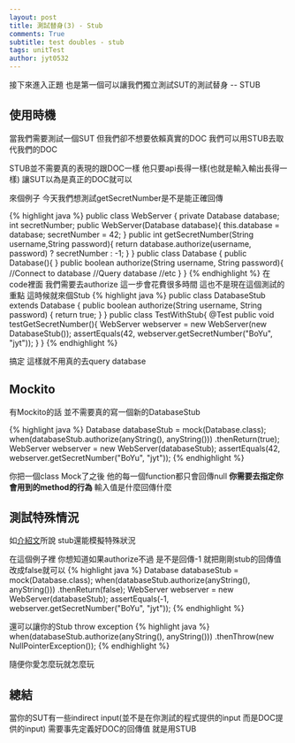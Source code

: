 ```yaml
---
layout: post
title: 測試替身(3) - Stub
comments: True 
subtitle: test doubles - stub
tags: unitTest
author: jyt0532
---
```


接下來進入正題 也是第一個可以讓我們獨立測試SUT的測試替身 -- STUB

## 使用時機

當我們需要測試一個SUT 但我們卻不想要依賴真實的DOC 我們可以用STUB去取代我們的DOC

STUB並不需要真的表現的跟DOC一樣 他只要api長得一樣(也就是輸入輸出長得一樣) 讓SUT以為是真正的DOC就可以

來個例子 今天我們想測試getSecretNumber是不是能正確回傳

{% highlight java %}
public class WebServer {
  private Database database;
  int secretNumber;
  public WebServer(Database database){
    this.database = database;
    secretNumber = 42;
  }
  public int getSecretNumber(String username,String password){
    return database.authorize(username, password) ? 
	secretNumber : -1;
  }
}
public class Database {
  public Database(){
  }
  public boolean authorize(String username, String password){
    //Connect to database
    //Query database
    //etc
  } 
}
{% endhighlight %}
在code裡面 我們需要去authorize 這一步會花費很多時間
這也不是現在這個測試的重點
這時候就來個Stub
{% highlight java %}
public class DatabaseStub extends Database {
  public boolean authorize(String username, String password) {
    return true;
  }
}
public class TestWithStub{
  @Test
  public void testGetSecretNumber(){
    WebServer webserver = new WebServer(new DatabaseStub());
    assertEquals(42, webserver.getSecretNumber("BoYu", "jyt"));
  }
}
{% endhighlight %}

搞定 這樣就不用真的去query database

## Mockito

有Mockito的話 並不需要真的寫一個新的DatabaseStub

{% highlight java %}
Database databaseStub = mock(Database.class);
when(databaseStub.authorize(anyString(), anyString()))
    .thenReturn(true);
WebServer webserver = new WebServer(databaseStub);
assertEquals(42, webserver.getSecretNumber("BoYu", "jyt"));
{% endhighlight %}

你把一個class Mock了之後 他的每一個function都只會回傳null
**你需要去指定你會用到的method的行為** 輸入值是什麼回傳什麼

## 測試特殊情況

如[介紹文](/2017/12/15/test-doubles/)所說 stub還能模擬特殊狀況

在這個例子裡 你想知道如果authorize不過 是不是回傳-1
就把剛剛stub的回傳值改成false就可以 
{% highlight java %}
Database databaseStub = mock(Database.class);
when(databaseStub.authorize(anyString(), anyString()))
    .thenReturn(false);
WebServer webserver = new WebServer(databaseStub);
assertEquals(-1, webserver.getSecretNumber("BoYu", "jyt"));
{% endhighlight %}

還可以讓你的Stub throw exception
{% highlight java %}
when(databaseStub.authorize(anyString(), anyString()))
  .thenThrow(new NullPointerException());
{% endhighlight %}

隨便你愛怎麼玩就怎麼玩

## 總結

當你的SUT有一些indirect input(並不是在你測試的程式提供的input 而是DOC提供的input) 需要事先定義好DOC的回傳值 就是用STUB

